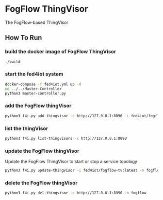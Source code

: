 # FogFlow ThingVisor

The FogFlow-based ThingVisor 

## How To Run

### build the docker image of FogFlow ThingVisor 

```bash
./build
```

### start the fed4iot system

```bash
docker-compose -f fed4iot.yml up -d 
cd ../../Master-Controller
python3 master-controller.py
```

### add the FogFlow thingVisor

```bash
python3 f4i.py add-thingvisor -c http://127.0.0.1:8090 -i fed4iot/fogflow-tv:latest -n fogflow -d "FogFlow thingVisor"
```

### list the thingVisor

```bash
python3 f4i.py list-thingvisors -c http://127.0.0.1:8090 
```

### update the FogFlow thingVisor

Update the FogFlow ThingVisor to start or stop a service topology
```bash
python3 f4i.py update-thingvisor -i fed4iot/fogflow-tv:latest -n fogflow -d "FogFlow thingVisor"  -p '{"service_topology": "test", "command": "start"}'
```

### delete the FogFlow thingVisor

```bash
python3 f4i.py del-thingvisor -c http://127.0.0.1:8090 -n fogflow 
```

